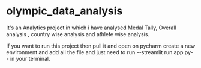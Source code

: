 # olympic_data_analysis

It's an Analytics project in which i have analysed  Medal Tally, Overall analysis , country wise analysis and athlete wise analysis.

If you want to run this project then pull it and open on pycharm create a new environment and add all the file and just need to run 
--streamlit run app.py-- in your terminal.
